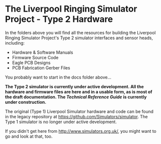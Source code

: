# The Liverpool Ringing Simulator Project - Type 2 Hardware

In the folders above you will find all the resources for building the Liverpool Ringing Simulator Project's Type 2 simulator interfaces and sensor heads, including:
* Hardware & Software Manuals
* Firmware Source Code
* Eagle PCB Designs
* PCB Fabrication Gerber Files

You probably want to start in the docs folder above...

<b>The Type 2 simulator is currently under active development. All the hardware and firmware files are here and in a usable form, as is most of the draft documentation. The <i>Technical Reference Guide</i> is currently under construction.</b>

The original (Type 1) Liverpool Simulator hardware and code can be found in the legacy repository at https://github.com/Simulators/simulator. The Type 1 simulator is no longer under active development.

If you didn't get here from http://www.simulators.org.uk/, you might want to go and look at that, too.
